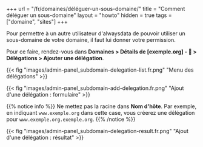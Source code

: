 +++
url = "/fr/domaines/déléguer-un-sous-domaine/"
title = "Comment déléguer un sous-domaine"
layout = "howto"
hidden = true
tags = ["domaine", "sites"]
+++

Pour permettre à un autre utilisateur d'alwaysdata de pouvoir utiliser un sous-domaine de votre domaine, il faut lui donner votre permission.

Pour ce faire, rendez-vous dans **Domaines > Détails de [exemple.org] - 🔎 > Délégations > Ajouter une délégation**.

{{< fig "images/admin-panel_subdomain-delegation-list.fr.png" "Menu des délégations" >}}

{{< fig "images/admin-panel_subdomain-add-delegation.fr.png" "Ajout d'une délégation : formulaire" >}}

{{% notice info %}}
Ne mettez pas la racine dans **Nom d'hôte**. Par exemple, en indiquant `www.exemple.org` dans cette case, vous créerez une délégation pour `www.exemple.org.exemple.org`.
{{% /notice %}}

{{< fig "images/admin-panel_subdomain-delegation-result.fr.png" "Ajout d'une délégation : résultat" >}}
